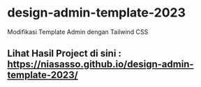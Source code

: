 # design-admin-template-2023
Modifikasi Template Admin dengan Tailwind CSS

## Lihat Hasil Project di sini : https://niasasso.github.io/design-admin-template-2023/

